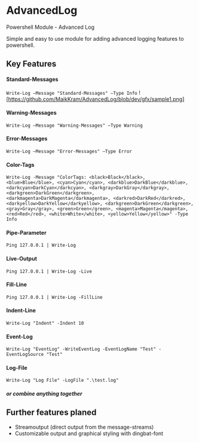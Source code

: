 ﻿# AdvancedLog
Powershell Module - Advanced Log

Simple and easy to use module for adding advanced logging features to powershell.

## Key Features

#### Standard-Messages
`Write-Log –Message "Standard-Messages" –Type Info`
![https://github.com/MaikKram/AdvancedLog/blob/dev/gfx/sample1.png]

#### Warning-Messages
`Write-Log –Message "Warning-Messages" –Type Warning`

#### Error-Messages
`Write-Log –Message "Error-Messages" –Type Error`

#### Color-Tags
`Write-Log -Message "ColorTags: <black>Black</black>, <blue>Blue</blue>, <cyan>Cyan</cyan>, <darkblue>DarkBlue</darkblue>, <darkcyan>DarkCyan</darkcyan>, <darkgray>DarkGray</darkgray>, <darkgreen>DarkGreen</darkgreen>, <darkmagenta>DarkMagenta</darkmagenta>, <darkred>DarkRed</darkred>, <darkyellow>DarkYellow</darkyellow>, <darkgreen>DarkGreen</darkgreen>, <gray>Gray</gray>, <green>Green</green>, <magenta>Magenta</magenta>, <red>Red</red>, <white>White</white>, <yellow>Yellow</yellow>" -Type Info`

#### Pipe-Parameter
`Ping 127.0.0.1 | Write-Log`

#### Live-Output
`Ping 127.0.0.1 | Write-Log -Live`

#### Fill-Line
`Ping 127.0.0.1 | Write-Log -FillLine`

#### Indent-Line
`Write-Log "Indent" -Indent 10`

#### Event-Log
`Write-Log "EventLog" -WriteEventLog -EventLogName "Test" -EventLogSource "Test"`

#### Log-File 
`Write-Log "Log File" -LogFile ".\test.log"`

##### or combine anything together


## Further features planed

* Streamoutput (direct output from the message-streams)
* Customizable output and graphical styling with dingbat-font
